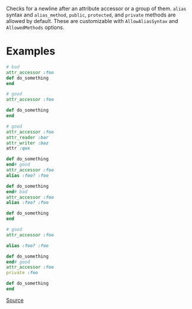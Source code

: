 
Checks for a newline after an attribute accessor or a group of them.
`alias` syntax and `alias_method`, `public`, `protected`, and `private` methods are allowed
by default. These are customizable with `AllowAliasSyntax` and `AllowedMethods` options.

# Examples

```ruby
# bad
attr_accessor :foo
def do_something
end

# good
attr_accessor :foo

def do_something
end

# good
attr_accessor :foo
attr_reader :bar
attr_writer :baz
attr :qux

def do_something
end# good
attr_accessor :foo
alias :foo? :foo

def do_something
end# bad
attr_accessor :foo
alias :foo? :foo

def do_something
end

# good
attr_accessor :foo

alias :foo? :foo

def do_something
end# good
attr_accessor :foo
private :foo

def do_something
end
```

[Source](http://www.rubydoc.info/gems/rubocop/RuboCop/Cop/Layout/EmptyLinesAroundAttributeAccessor)